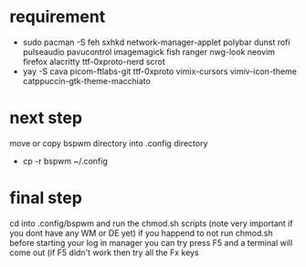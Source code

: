 # requirement
 - sudo pacman -S feh sxhkd network-manager-applet polybar dunst rofi pulseaudio pavucontrol imagemagick fish ranger nwg-look neovim firefox alacritty ttf-0xproto-nerd scrot
 - yay -S cava picom-ftlabs-git ttf-0xproto vimix-cursors vimiv-icon-theme catppuccin-gtk-theme-macchiato

# next step
 move or copy bspwm directory into .config directory
 - cp -r bspwm ~/.config

# final step
cd into .config/bspwm and run the chmod.sh scripts (note very important if you dont have any WM or DE yet)
if you happend to not run chmod.sh before starting your log in manager you can try press F5 and a terminal will come out (if F5 didn't work then try all the Fx keys
